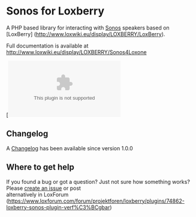 Sonos for Loxberry
==================

A PHP based library for interacting with [Sonos](http://www.sonos.com/) speakers based on [LoxBerry] (http://www.loxwiki.eu/display/LOXBERRY/LoxBerry).  

Full documentation is available at http://www.loxwiki.eu/display/LOXBERRY/Sonos4Loxone  


[![Latest Version](https://github.com/Liver64/LoxBerry-Sonos/archive/v3.1.0.zip)




Changelog
---------
A [Changelog](CHANGELOG.md) has been available since version 1.0.0


Where to get help
-----------------
If you found a bug or got a question? Just not sure how something works?  
Please [create an issue](//github.com/Liver64/LoxBerry-Sonos/issues) or post  
alternatively in LoxForum (https://www.loxforum.com/forum/projektforen/loxberry/plugins/74862-loxberry-sonos-plugin-verf%C3%BCgbar)
